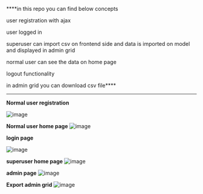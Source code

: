 ****in this repo you can find below concepts

user registration with ajax

user logged in

superuser can import csv on frontend side and data is imported on model and displayed in admin grid

normal user can see the data on home page

logout functionality

in admin grid you can download csv file****

------------------------------------------------------------------------------------------------
**Normal user registration**

![image](https://github.com/user-attachments/assets/be6c5d8c-4d84-44d1-9438-41edaea8ecaa)

**Normal user home page**
![image](https://github.com/user-attachments/assets/23b0d4cf-e298-4d00-9bdb-50e7b1335024)

**login page**

![image](https://github.com/user-attachments/assets/18bf6d75-be5c-48e7-85f0-c7e8e53303c8)

**superuser home page**
![image](https://github.com/user-attachments/assets/4e0e7aa3-962e-47cb-95da-8e21fe15ff6d)

**admin page**
![image](https://github.com/user-attachments/assets/3d4679bc-232c-4325-9297-829304a0e084)

**Export admin grid**
![image](https://github.com/user-attachments/assets/8373a226-eaa2-4d66-b3fe-c1dc9c5ff22b)





